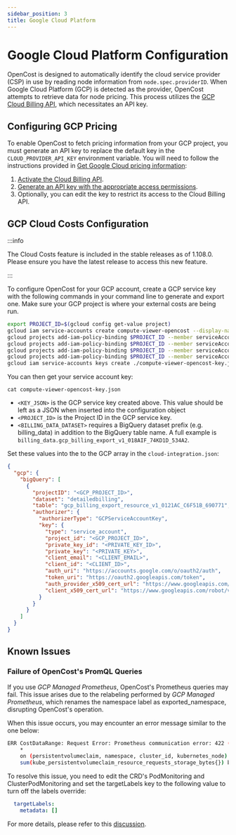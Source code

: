 ```yaml
---
sidebar_position: 3
title: Google Cloud Platform
---
```


# Google Cloud Platform Configuration

OpenCost is designed to automatically identify the cloud service provider (CSP) in use by reading node information from `node.spec.providerID`. When Google Cloud Platform (GCP) is detected as the provider, OpenCost attempts to retrieve data for node pricing. This process utilizes the [GCP Cloud Billing API](https://cloud.google.com/billing/), which necessitates an API key.

## Configuring GCP Pricing

To enable OpenCost to fetch pricing information from your GCP project, you must generate an API key to replace the default key in the `CLOUD_PROVIDER_API_KEY` environment variable. You will need to follow the instructions provided in [Get Google Cloud pricing information](https://cloud.google.com/billing/v1/how-tos/catalog-api):

1. [Activate the Cloud Billing API](https://console.cloud.google.com/flows/enableapi?apiid=cloudbilling.googleapis.com).
2. [Generate an API key with the appropriate access permissions](https://cloud.google.com/docs/authentication/api-keys#create).
3. Optionally, you can edit the key to restrict its access to the Cloud Billing API.

## GCP Cloud Costs Configuration

:::info

The Cloud Costs feature is included in the stable releases as of 1.108.0. Please ensure you have the latest release to access this new feature.

:::

To configure OpenCost for your GCP account, create a GCP service key with the following commands in your command line to generate and export one. Make sure your GCP project is where your external costs are being run.

``` sh
export PROJECT_ID=$(gcloud config get-value project)
gcloud iam service-accounts create compute-viewer-opencost --display-name "Compute Read Only Account Created For Opencost" --format json
gcloud projects add-iam-policy-binding $PROJECT_ID --member serviceAccount:compute-viewer-opencost@$PROJECT_ID.iam.gserviceaccount.com --role roles/compute.viewer
gcloud projects add-iam-policy-binding $PROJECT_ID --member serviceAccount:compute-viewer-opencost@$PROJECT_ID.iam.gserviceaccount.com --role roles/bigquery.user
gcloud projects add-iam-policy-binding $PROJECT_ID --member serviceAccount:compute-viewer-opencost@$PROJECT_ID.iam.gserviceaccount.com --role roles/bigquery.dataViewer
gcloud projects add-iam-policy-binding $PROJECT_ID --member serviceAccount:compute-viewer-opencost@$PROJECT_ID.iam.gserviceaccount.com --role roles/bigquery.jobUser
gcloud iam service-accounts keys create ./compute-viewer-opencost-key.json --iam-account compute-viewer-opencost@$PROJECT_ID.iam.gserviceaccount.com
```

You can then get your service account key:
```
cat compute-viewer-opencost-key.json
```

* `<KEY_JSON>` is the GCP service key created above. This value should be left as a JSON when inserted into the configuration object
* `<PROJECT_ID>` is the Project ID in the GCP service key.
* `<BILLING_DATA_DATASET>` requires a BigQuery dataset prefix (e.g. billing_data) in addition to the BigQuery table name. A full example is `billing_data.gcp_billing_export_v1_018AIF_74KD1D_534A2`.

Set these values into the to the GCP array in the `cloud-integration.json`:

``` json
{
  "gcp": {
    "bigQuery": [
      {
        "projectID": "<GCP_PROJECT_ID>",
        "dataset": "detailedbilling",
        "table": "gcp_billing_export_resource_v1_0121AC_C6F51B_690771",
        "authorizer": {
          "authorizerType": "GCPServiceAccountKey",
          "key": {
            "type": "service_account",
            "project_id": "<GCP_PROJECT_ID>",
            "private_key_id": "<PRIVATE_KEY_ID>",
            "private_key": "<PRIVATE_KEY>",
            "client_email": "<CLIENT_EMAIL>",
            "client_id": "<CLIENT_ID>",
            "auth_uri": "https://accounts.google.com/o/oauth2/auth",
            "token_uri": "https://oauth2.googleapis.com/token",
            "auth_provider_x509_cert_url": "https://www.googleapis.com/oauth2/v1/certs",
            "client_x509_cert_url": "https://www.googleapis.com/robot/v1/metadata/x509/<CERT_NAME>"
          }
        }
      }
    ]
  }
}
```

## Known Issues

### Failure of OpenCost's PromQL Queries

If you use *GCP Managed Prometheus*, OpenCost's Prometheus queries may fail. This issue arises due to the relabeling performed by *GCP Managed Prometheus*, which renames the namespace label as exported_namespace, disrupting OpenCost's operation.

When this issue occurs, you may encounter an error message similar to the one below:

```bash
ERR CostDataRange: Request Error: Prometheus communication error: 422 (Unprocessable Entity) Headers: { Content-Type: [ application/json; charset=UTF-8 ], Server: [ ESF ], Vary: [ Origin, X-Origin, Referer ], X-Frame-Options: [ SAMEORIGIN ], Cache-Control: [ private ], X-Content-Type-Options: [ nosniff ], X-Xss-Protection: [ 0 ], Date: [ Thu, 28 Sep 2023 10:33:58 GMT ] }, Body: {"status":"error","errorType":"execution","error":"found duplicate series for the match group {namespace=\"redacted\", persistentvolumeclaim=\"redacted\"} on the left hand-side of the operation: [{namespace=\"redacted\", persistentvolumeclaim=\"redacted\", storageclass=\"standard\", volumename=\"redacted\"}, {namespace=\"redacted\", persistentvolumeclaim=\"redacted\", storageclass=\"standard\", volumename=\"redacted\"}];many-to-many matching not allowed: matching labels must be unique on one side"} Query: avg(avg(kube_persistentvolumeclaim_info{volumename != "", }) by (persistentvolumeclaim, storageclass, namespace, volumename, cluster_id, kubernetes_node)
	*
	on (persistentvolumeclaim, namespace, cluster_id, kubernetes_node) group_right(storageclass, volumename)
	sum(kube_persistentvolumeclaim_resource_requests_storage_bytes{}) by (persistentvolumeclaim, namespace, cluster_id, kubernetes_node, kubernetes_name)) by (persistentvolumeclaim, storageclass, namespace, cluster_id, volumename, kubernetes_node)
```

To resolve this issue, you need to edit the CRD's PodMonitoring and ClusterPodMonitoring and set the targetLabels key to the following value to turn off the labels override:

```yaml
  targetLabels:
    metadata: []
```

For more details, please refer to this [discussion](https://cloud-native.slack.com/archives/C03D56FPD4G/p1695898103041549).
